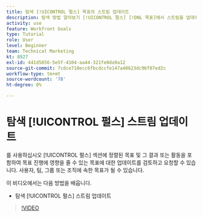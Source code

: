 ```yaml
---
title: 탐색 [!UICONTROL 펄스] 목표의 스트림 업데이트
description: 탐색 방법 알아보기 [!UICONTROL 펄스] [!DNL 목표]에서 스트림을 업데이트합니다.
activity: use
feature: Workfront Goals
type: Tutorial
role: User
level: Beginner
team: Technical Marketing
kt: 8927
exl-id: 441d5056-5e5f-4104-aa44-321fe0da9a12
source-git-commit: 7cdce710ecc6fbcdccfe147a40623dc96f07ed2c
workflow-type: tm+mt
source-wordcount: '78'
ht-degree: 0%

---
```


# 탐색 [!UICONTROL 펄스] 스트림 업데이트

를 사용하십시오 [!UICONTROL 펄스] 섹션에 정렬된 목표 및 그 결과 또는 활동을 포함하여 목표 진행에 영향을 줄 수 있는 목표에 대한 업데이트를 검토하고 요청할 수 있습니다. 사용자, 팀, 그룹 또는 조직에 속한 목표가 될 수 있습니다.

이 비디오에서는 다음 방법을 배웁니다.

* 탐색 [!UICONTROL 펄스] 스트림 업데이트

>[!VIDEO](https://video.tv.adobe.com/v/335199/?quality=12)
